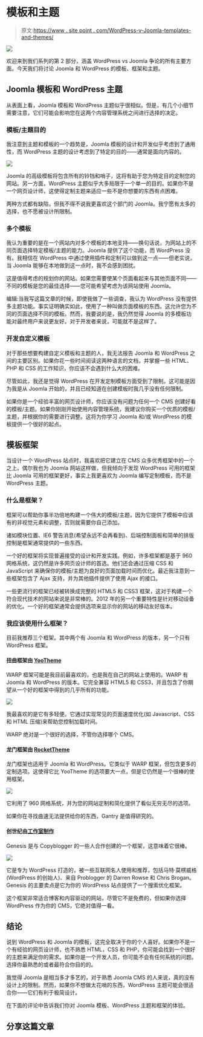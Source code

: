 # 模板和主题

> 原文:[https://www . site point . com/WordPress-v-Joomla-templates-and-themes/](https://www.sitepoint.com/wordpress-v-joomla-templates-and-themes/)

![](../Images/6fb6a202d8ec86448f5e57ebc0b26d2f.png)

欢迎来到我们系列的第 2 部分，涵盖 WordPress vs Joomla 争论的所有主要方面。今天我们将讨论 Joomla 和 WordPress 的模板、框架和主题。

## Joomla 模板和 WordPress 主题

从表面上看，Joomla 模板和 WordPress 主题似乎很相似。但是，有几个小细节需要注意，它们可能会影响您在这两个内容管理系统之间进行选择的决定。

### 模板/主题目的

我注意到主题和模板的一个趋势是，Joomla 模板的设计和开发似乎考虑到了通用性，而 WordPress 主题的设计考虑到了特定的目的——通常是面向内容的。

![](../Images/fd569d3cb872f11f0b67334d87702084.png)

Joomla 的高级模板将包含所有的铃铛和哨子，这将有助于您为特定目的定制您的网站。另一方面，WordPress 主题似乎大多局限于一个单一的目的。如果你不是一个网页设计师，这使得定制主题来适应一些不是你想要的东西有点困难。

两种方式都有缺陷，但我不得不说我更喜欢这个部门的 Joomla。我宁愿有太多的选择，也不愿被设计所限制。

### 多个模板

我认为重要的是在一个网站内对多个模板的本地支持——换句话说，为网站上的不同页面选择特定模板/主题的能力。Joomla 提供了这个功能，而 WordPress 没有。我相信在 WordPress 中通过使用插件和定制可以做到这一点——但老实说，当 Joomla 能够在本地做到这一点时，我不会感到困扰。

这是值得考虑的规划你的网站。如果您需要使某个页面看起来与其他页面不同——不同的模板是您的最佳选择——您可能希望考虑为该网站使用 Joomla。

编辑:当我写这篇文章的时候，即使我做了一些调查，我认为 WordPress 没有提供多主题功能。事实证明确实如此，使用了一种叫做页面模板的东西。这允许您为不同的页面选择不同的模板。然而，我要说的是，我仍然觉得 Joomla 的多模板功能对最终用户来说更友好。对于开发者来说，可能就不是这样了。

### 开发自定义模板

对于那些想要构建自定义模板和主题的人，我无法报告 Joomla 和 WordPress 之间的主要区别。如果你花一些时间阅读这两种语言的文档，并掌握一些 HTML、PHP 和 CSS 的工作知识，你应该不会遇到什么大的困难。

尽管如此，我还是觉得 WordPress 在开发定制模板方面受到了限制。这可能是因为我是从 Joomla 开始的，并且已经知道在创建模板时我几乎没有任何限制。

如果你是一个经验丰富的网页设计师，你应该没有问题为任何一个 CMS 创建好看的模板/主题。如果你刚刚开始使用内容管理系统，我建议你购买一个优质的模板/主题，并根据你的需要进行调整。这将为你学习 Joomla 和/或 WordPress 的模板提供一个很好的起点。

## 模板框架

当设计一个 WordPress 站点时，我喜欢把它建立在 CMS 众多优秀框架中的一个之上。偶尔我也为 Joomla 网站这样做，但我倾向于发现 WordPress 可用的框架比 Joomla 可用的框架更好，事实上我更喜欢为 Joomla 编写定制模板，而不是 WordPress 主题。

### 什么是框架？

框架可以帮助你事半功倍地构建一个伟大的模板/主题，因为它提供了模板中应该有的非视觉元素和调整，否则就需要你自己添加。

诸如模块位置、IE6 警告消息(希望永远不会再看到)、后端控制面板和简单的排版控制是框架通常提供的一些东西。

一个好的框架将实现普遍接受的设计和开发实践。例如，许多框架都是基于 960 网格系统，这仍然是许多网页设计师的首选。他们还会通过压缩 CSS 和 JavaScript 来确保你的模板/主题为良好的页面加载时间而优化。最近我注意到一些框架包含了 Ajax 支持，并为其他插件提供了使用 Ajax 的接口。

一些更流行的框架已经被转换成完整的 HTML5 和 CSS3 框架，这对于构建一个符合现代技术的网站来说是非常棒的。2012 年的另一个重要特性是针对移动设备的优化。一个好的框架通常会提供选项来显示你的网站的移动友好版本。

### 我应该使用什么框架？

目前我推荐三个框架。其中两个有 Joomla 和 WordPress 的版本，另一个只有 WordPress 框架。

#### 扭曲框架由 [YooTheme](http://yootheme.com/themes/warp-framework)

WARP 框架可能是我目前最喜欢的，也是我在自己的网站上使用的。WARP 有 Joomla 和 WordPress 的版本。它完全兼容 HTML5 和 CSS3，并且包含了你期望从一个好的框架中得到的几乎所有的功能。

![](../Images/f956b45749e41ca2b3177b5d494f3f91.png)

我最喜欢的是它有多轻便。它通过实现常见的页面速度优化(如 Javascript、CSS 和 HTML 压缩)来帮助您控制加载时间。

WARP 绝对是一个很好的选择，不管你选择哪个 CMS。

#### 龙门框架由 [RocketTheme](http://gantry-framework.org/)

龙门框架也适用于 Joomla 和 WordPress。它类似于 WARP 框架，但包含更多的定制选项。这使得它比 YooTheme 的选项要大一点，但是它仍然是一个很棒的使用框架。

![](../Images/f9e1c0d8374ac5348228de7b7f2c3f9a.png)

它利用了 960 网格系统，并为您的网站定制和简化提供了看似无穷无尽的选项。

如果你在寻找曲速无法提供给你的东西，Gantry 是值得研究的。

#### 创世纪由[工作室制作](http://www.studiopress.com/themes/genesis)

Genesis 是与 Copyblogger 的一些人合作创建的一个框架，这意味着它很棒。

![](../Images/4e99125dc8a9a963a08247d6cd949f0b.png)

它是专为 WordPress 打造的，被一些互联网名人使用和推荐，包括马特·莫楞威格(WordPress 的创始人)、来自 Problogger 的 Darren Rowse 和 Chris Brogan。Genesis 的主要卖点是它为你的 WordPress 站点提供了一个搜索优化框架。

这个框架非常适合博客和内容驱动的网站，尽管它不是免费的，但如果你选择 WordPress 作为你的 CMS，它绝对值得一看。

## 结论

说到 WordPress 和 Joomla 的模板，这完全取决于你的个人喜好。如果你不是一个有经验的网页设计师，也不熟悉 HTML，CSS 和 PHP，你可能会找到一个很好的主题来满足你的需求。如果你是一个开发人员，你可能不会有任何系统的问题。选择你最熟悉的或者最符合你目的的。

我觉得 Joomla 是相当多才多艺的，对于熟悉 Joomla CMS 的人来说，真的没有设计上的限制。然而，如果你不想做太花哨的东西，WordPress 主题可能会很适合你——它们有利于极简设计。

在下面的评论中告诉我们你对 Joomla 模板、WordPress 主题和框架的体验。

## 分享这篇文章